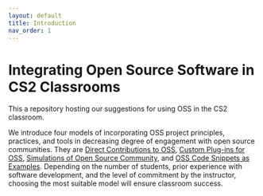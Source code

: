 ```yaml
---
layout: default
title: Introduction
nav_order: 1
---
```


# Integrating Open Source Software in CS2 Classrooms

This a repository hosting our suggestions for using OSS in the CS2 classroom.

We introduce four models of incorporating OSS project principles, practices, and tools in decreasing degree of engagement with open source communities. They are [Direct Contributions to OSS](https://deternitydx.github.io/oss-cs-classroom/direct-contributions), [Custom Plug-ins for OSS](https://deternitydx.github.io/oss-cs-classroom/custom-plugins), [Simulations of Open Source Community](https://deternitydx.github.io/oss-cs-classroom/simulated-communities), and [OSS Code Snippets as Examples](https://deternitydx.github.io/oss-cs-classroom/code-snippets). Depending on the number of students, prior experience with software development, and the level of commitment by the instructor, choosing the most suitable model will ensure classroom success. 
